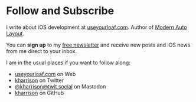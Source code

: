# Follow and Subscribe

I write about iOS development at [useyourloaf.com](https://useyourloaf.com). Author of [Modern Auto Layout](https://useyourloaf.com/autolayout/).

You can **sign up** to my [free newsletter](https://useyourloaf.com/newsletter/) and receive new posts and iOS news from me direct to your inbox.

I am in the usual places if you want to follow along:

* <a href="https://useyourloaf.com" rel="me">useyourloaf.com</a> on Web
* <a href="https://twitter.com/kharrison" rel="me">kharrison</a> on Twitter
* <a href="https://twit.social/@kharrison" rel="me">@kharrison@twit.social</a> on Mastodon
* <a href="https://github.com/kharrison" rel="me">kharrison</a> on GitHub
